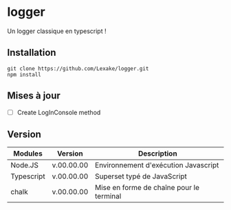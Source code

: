 # logger
Un logger classique en typescript !

## Installation
```
git clone https://github.com/Lexake/logger.git
npm install
```

## Mises à jour
- [ ] Create LogInConsole method

## Version
| Modules       | Version       | Description                              | 
| ------------- | ------------- | -------------                            |
| Node.JS       | v.00.00.00    | Environnement d'exécution Javascript     |
| Typescript    | v.00.00.00    | Superset typé de JavaScript              |
| chalk         | v.00.00.00    | Mise en forme de chaîne pour le terminal |
